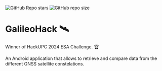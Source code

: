 ![GitHub Repo stars](https://img.shields.io/github/stars/griush/GalileoHack?style=for-the-badge&logo=github&color=green)
![GitHub repo size](https://img.shields.io/github/repo-size/griush/GalileoHack?style=for-the-badge&logo=github)

# GalileoHack 🛰️
Winner of HackUPC 2024 ESA Challenge. 🏆

An Android application that allows to retrieve and compare data from the different GNSS satellite constelations.
